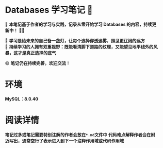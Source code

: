 # Databases 学习笔记 🚀

📌 **本笔记基于作者的学习与实践，记录从零开始学习 Databases 的内容，持续更新中！** 🚀🔥

📖 **学习是给未来的自己备一盏灯，让每个选择穿透迷雾，照见更辽阔的远方**  
🌟 **持续学习的人拥有双重视野：既能看清脚下道路的纹理，又能望见地平线外的风暴，这才是真正选择的底气**

😄 **笔记仍在持续完善，欢迎交流！**

# 环境

**MySQL：8.0.40**

# 阅读详情

**笔记过多或笔记需要特别注解的作者会放在`*.md`文件中**
**代码难点解释作者会在附近写出，通常空行了表示进入到下一个注释作用域或代码作用域**
